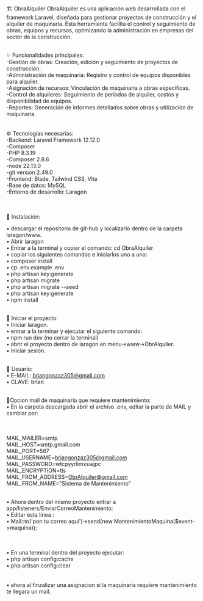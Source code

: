 🏗️ ObraAlquiler
ObraAlquiler es una aplicación web desarrollada con el framework Laravel, diseñada para gestionar proyectos de construcción y el alquiler de maquinaria. Esta herramienta facilita el control y seguimiento de obras, equipos y recursos, optimizando la administración en empresas del sector de la construcción. <br><br>

✨ Funcionalidades principales:<br>
-Gestión de obras: Creación, edición y seguimiento de proyectos de construcción.<br>
-Administración de maquinaria: Registro y control de equipos disponibles para alquiler.<br>
-Asignación de recursos: Vinculación de maquinaria a obras específicas.<br>
-Control de alquileres: Seguimiento de períodos de alquiler, costos y disponibilidad de equipos.<br>
-Reportes: Generación de informes detallados sobre obras y utilización de maquinaria.<br>
<br><br>
⚙️ Tecnologías necesarias:<br>
-Backend: Laravel Framework 12.12.0<br>
-Composer<br>
-PHP 8.3.19 <br>
-Composer 2.8.6<br>
-node 22.13.0<br>
-git version 2.49.0<br>
-Frontend: Blade, Tailwind CSS, Vite<br>
-Base de datos: MySQL<br>
-Entorno de desarrollo: Laragon<br>
<br><br>

🚀 Instalación:<br>

• descargar el repositorio de git-hub y localizarlo dentro de la carpeta laragon/www.<br>
• Abrir laragon<br>
• Entrar a la terminal y copiar el comando: cd ObraAlquiler<br>
• copiar los siguientes comandos e iniciarlos uno a uno:<br>
• composer install<br>
• cp .env.example .env<br>
• php artisan key:generate<br>
• php artisan migrate<br>
• php artisan migrate --seed<br>
• php artisan key:generate<br>
• npm install<br><br>

🚀 Iniciar el proyecto:<br>
• Iniciar laragon.<br>
• entrar a la terminar y ejecutar el siguiente comando:<br>
• npm run dev (no cerrar la terminal)<br>
• abrir el proyecto dentro de laragon en menu->www->ObrAlquiler.<br>
• Iniciar sesion.<br><br>

👤 Usuario:<br>
• E-MAIL: briangonzaz305@gmail.com<br>
• CLAVE: brian<br><br>

📧Opcion mail de maquinaria que requiere mantenimiento:<br>
• En la carpeta descargada abrir el archivo .env, editar la parte de  MAIL y cambiar por:<br><br><br>

MAIL_MAILER=smtp<br>
MAIL_HOST=smtp.gmail.com<br>
MAIL_PORT=587<br>
MAIL_USERNAME=briangonzaz305@gmail.com<br>
MAIL_PASSWORD=wtcpyyrlimxswjpc<br>
MAIL_ENCRYPTION=tls<br>
MAIL_FROM_ADDRESS=ObrAlquiler@gmail.com<br>
MAIL_FROM_NAME="Sistema de Mantenimiento"<br><br>

• Ahora dentro del mismo proyecto entrar a app/listeners/EnviarCorreoMantenimiento:<br>
• Editar esta linea :<br>
• Mail::to('pon tu correo aqui')->send(new MantenimientoMaquina($event->maquina));<br>

<br><br>
• En una terminal dentro del proyecto ejecutar:<br>
• php artisan config:cache<br>
• php artisan config:clear<br>
<br><br>
• ahora al finzalizar una asignacion si la maquinaria requiere mantenimiento te llegara un mail.









